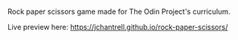 Rock paper scissors game made for The Odin Project's curriculum.

Live preview here: https://jchantrell.github.io/rock-paper-scissors/

